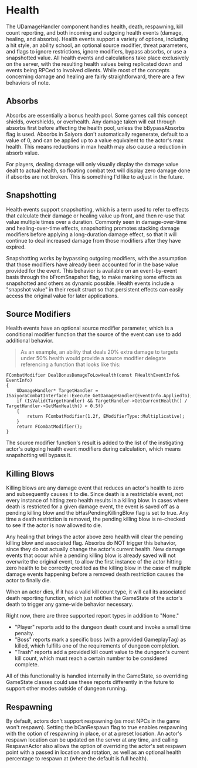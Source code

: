 # Health

The UDamageHandler component handles health, death, respawning, kill count reporting, and both incoming and outgoing health events (damage, healing, and absorbs). Health events support a variety of options, including a hit style, an ability school, an optional source modifier, threat parameters, and flags to ignore restrictions, ignore modifiers, bypass absorbs, or use a snapshotted value. All health events and calculations take place exclusively on the server, with the resulting health values being replicated down and events being RPCed to involved clients. While most of the concepts concerning damage and healing are fairly straightforward, there are a few behaviors of note.

## Absorbs

Absorbs are essentially a bonus health pool. Some games call this concept shields, overshields, or overhealth. Any damage taken will eat through absorbs first before affecting the health pool, unless the bBypassAbsorbs flag is used. Absorbs in Saiyora don't automatically regenerate, default to a value of 0, and can be applied up to a value equivalent to the actor's max health. This means reductions in max health may also cause a reduction in absorb value. 

For players, dealing damage will only visually display the damage value dealt to actual health, so floating combat text will display zero damage done if absorbs are not broken. This is something I'd like to adjust in the future.

## Snapshotting

Health events support snapshotting, which is a term used to refer to effects that calculate their damage or healing value up front, and then re-use that value multiple times over a duration. Commonly seen in damage-over-time and healing-over-time effects, snapshotting promotes stacking damage modifiers before applying a long-duration damage effect, so that it will continue to deal increased damage from those modifiers after they have expired.

Snapshotting works by bypassing outgoing modifiers, with the assumption that those modifiers have already been accounted for in the base value provided for the event. This behavior is available on an event-by-event basis through the bFromSnapshot flag, to make marking some effects as snapshotted and others as dynamic possible. Health events include a "snapshot value" in their result struct so that persistent effects can easily access the original value for later applications.

## Source Modifiers

Health events have an optional source modifier parameter, which is a conditional modifier function that the source of the event can use to add additional behavior.

> As an example, an ability that deals 20% extra damage to targets under 50% health would provide a source modifier delegate referencing a function that looks like this:  
```
FCombatModifier DealBonusDamageToLowHealth(const FHealthEventInfo& EventInfo)
{
    UDamageHandler* TargetHandler = ISaiyoraCombatInterface::Execute_GetDamageHandler(EventInfo.AppliedTo);
    if (IsValid(TargetHandler) && TargetHandler->GetCurrentHealth() / TargetHandler->GetMaxHealth() < 0.5f)
    {
        return FCombatModifier(1.2f, EModifierType::Multiplicative);
    }
    return FCombatModifier();
}
```
The source modifier function's result is added to the list of the instigating actor's outgoing health event modifiers during calculation, which means snapshotting will bypass it.

## Killing Blows  

Killing blows are any damage event that reduces an actor's health to zero and subsequently causes it to die. Since death is a restrictable event, not every instance of hitting zero health results in a killing blow. In cases where death is restricted for a given damage event, the event is saved off as a pending killing blow and the bHasPendingKillingBlow flag is set to true. Any time a death restriction is removed, the pending killing blow is re-checked to see if the actor is now allowed to die.

Any healing that brings the actor above zero health will clear the pending killing blow and associated flag. Absorbs do NOT trigger this behavior, since they do not actually change the actor's current health. New damage events that occur while a pending killing blow is already saved will not overwrite the original event, to allow the first instance of the actor hitting zero health to be correctly credited as the killing blow in the case of multiple damage events happening before a removed death restriction causes the actor to finally die.

When an actor dies, if it has a valid kill count type, it will call its associated death reporting function, which just notifies the GameState of the actor's death to trigger any game-wide behavior necessary.  

Right now, there are three supported report types in addition to "None."  

- "Player" reports add to the dungeon death count and invoke a small time penalty.  
- "Boss" reports mark a specific boss (with a provided GameplayTag) as killed, which fulfills one of the requirements of dungeon completion.  
- "Trash" reports add a provided kill count value to the dungeon's current kill count, which must reach a certain number to be considered complete.  

All of this functionality is handled internally in the GameState, so overriding GameState classes could use these reports differently in the future to support other modes outside of dungeon running.  

## Respawning

By default, actors don't support respawning (as most NPCs in the game won't respawn). Setting the bCanRespawn flag to true enables respawning with the option of respawning in place, or at a preset location. An actor's respawn location can be updated on the server at any time, and calling RespawnActor also allows the option of overriding the actor's set respawn point with a passed in location and rotation, as well as an optional health percentage to respawn at (where the default is full health).
